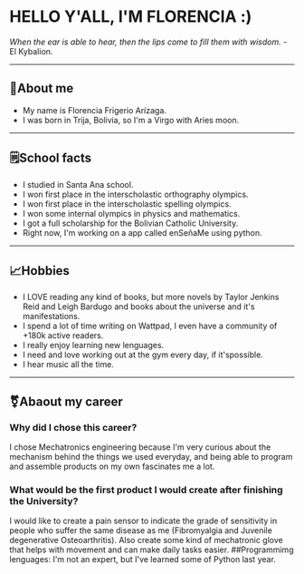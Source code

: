# HELLO Y'ALL, I'M FLORENCIA :)

*When the ear is able to hear, then the lips come to fill them with wisdom.* - El Kybalion.
___
## 🍃About me

+ My name is Florencia Frigerio Arízaga.
+ I was born in Trija, Bolivia, so I'm a Virgo with Aries moon.
___
## 🗒️School facts

+ I studied in Santa Ana school.
+ I won first place in the interscholastic orthography olympics.
+ I won first place in the interscholastic spelling olympics.
+ I won some internal olympics in physics and mathematics.
+ I got a full scholarship for the Bolivian Catholic University.
+ Right now, I'm working on a app called enSeñaMe using python.
___
## 📈Hobbies

+ I LOVE reading any kind of books, but more novels by Taylor Jenkins Reid and Leigh Bardugo and books about the universe and it's manifestations.
+ I spend a lot of time writing on Wattpad, I even have a community of +180k active readers.
+ I really enjoy learning new lenguages.
+ I need and love working out at the gym every day, if it'spossible.
+ I hear music all the time.
___
## ⚧Abaout my career

### Why did I chose this career?
I chose Mechatronics engineering because I'm very curious about the mechanism behind the things we used everyday, and being able to program and assemble products on my own fascinates me a lot.
### What would be the first product I would create after finishing the University?
I would like to create a pain sensor to indicate the grade of sensitivity in people who suffer the same disease as me (Fibromyalgia and Juvenile degenerative Osteoarthritis). Also create some kind of mechatronic glove that helps with movement and can make daily tasks easier.
##Programmimg lenguages:
I'm not an expert, but I've learned some of Python last year.
